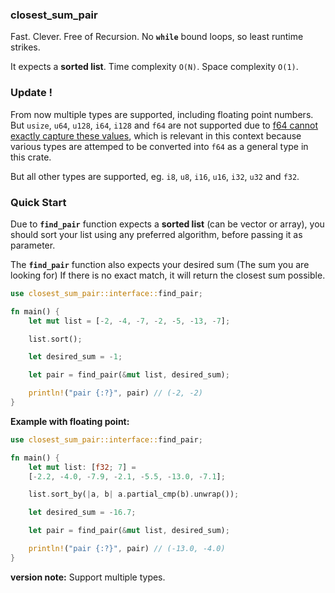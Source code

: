 ### closest_sum_pair

Fast. Clever. Free of Recursion. No **`while`** bound loops, so least runtime strikes.

It expects a **sorted list**. Time complexity `O(N)`. Space complexity `O(1)`.

### Update !

From now multiple types are supported, including floating point numbers. But `usize`, `u64`, `u128`, `i64`, `i128` and `f64` are not supported due to [f64 cannot exactly capture these  values](https://www.reddit.com/r/rust/comments/js1avn/the_trait_stdconvertfromi64_is_not_implemented/gbxbtff/?utm_source=reddit&utm_medium=web2x&context=3), which is relevant in this context because various
types are attemped to be converted into `f64` as a general type in this crate. 

But all other types are supported, eg. `i8`, `u8`, `i16`, `u16`, `i32`, `u32` and `f32`.

### Quick Start

Due to **`find_pair`** function expects a **sorted list** (can be vector or array),
you should sort your list using any preferred algorithm, before passing it as parameter.

The **`find_pair`** function also expects your desired sum (The sum you are looking for)
If there is no exact match, it will return the closest sum possible.

```rust
use closest_sum_pair::interface::find_pair;

fn main() {
    let mut list = [-2, -4, -7, -2, -5, -13, -7];

    list.sort();

    let desired_sum = -1;

    let pair = find_pair(&mut list, desired_sum);

    println!("pair {:?}", pair) // (-2, -2)
}
```

**Example with floating point:**

```rust
use closest_sum_pair::interface::find_pair;

fn main() {
    let mut list: [f32; 7] = 
    [-2.2, -4.0, -7.9, -2.1, -5.5, -13.0, -7.1];

    list.sort_by(|a, b| a.partial_cmp(b).unwrap());

    let desired_sum = -16.7;

    let pair = find_pair(&mut list, desired_sum);

    println!("pair {:?}", pair) // (-13.0, -4.0)
}
```

**version note:** Support multiple types.